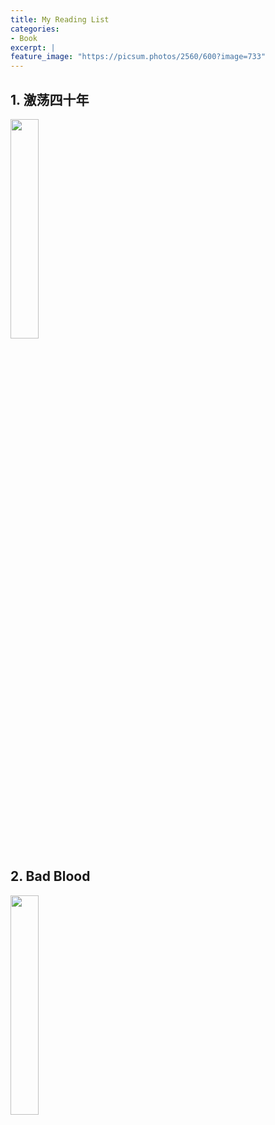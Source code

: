 ```yaml
---
title: My Reading List
categories:
- Book
excerpt: |
feature_image: "https://picsum.photos/2560/600?image=733"
---
```



## 1. 激荡四十年


<div class="img-div-any-width" markdown="0">
  <image src="/assets/_posts/book1.jpg"/, width="30%">
  <br />
</div>
  
## 2. Bad Blood

<div class="img-div-any-width" markdown="0">
  <image src="/assets/_posts/bad.jpg"/, width="30%">
  <br />
</div>
